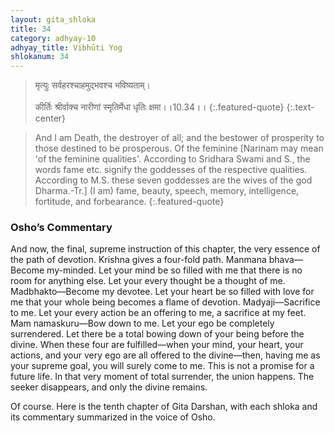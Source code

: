 ```yaml
---
layout: gita_shloka
title: 34
category: adhyay-10
adhyay_title: Vibhūti Yog
shlokanum: 34
---
```


> मृत्युः सर्वहरश्चाहमुद्भवश्च भविष्यताम्।<br><br>कीर्तिः श्रीर्वाक्च नारीणां स्मृतिर्मेधा धृतिः क्षमा।।10.34।।
{:.featured-quote} 
{:.text-center}

> And I am Death, the destroyer of all; and the bestower of prosperity to those destined to be prosperous. Of the feminine [Narinam may mean 'of the feminine qualities'. According to Sridhara Swami and S., the words fame etc. signify the goddesses of the respective qualities. According to M.S. these seven goddesses are the wives of the god Dharma.-Tr.] (I am) fame, beauty, speech, memory, intelligence, fortitude, and forbearance.
{:.featured-quote}

### Osho’s Commentary
And now, the final, supreme instruction of this chapter, the very essence of the path of devotion. Krishna gives a four-fold path.
Manmana bhava—Become my-minded. Let your mind be so filled with me that there is no room for anything else. Let your every thought be a thought of me.
Madbhakto—Become my devotee. Let your heart be so filled with love for me that your whole being becomes a flame of devotion.
Madyaji—Sacrifice to me. Let your every action be an offering to me, a sacrifice at my feet.
Mam namaskuru—Bow down to me. Let your ego be completely surrendered. Let there be a total bowing down of your being before the divine.
When these four are fulfilled—when your mind, your heart, your actions, and your very ego are all offered to the divine—then, having me as your supreme goal, you will surely come to me. This is not a promise for a future life. In that very moment of total surrender, the union happens. The seeker disappears, and only the divine remains.


































Of course. Here is the tenth chapter of Gita Darshan, with each shloka and its commentary summarized in the voice of Osho.
